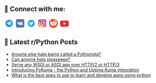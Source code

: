 ## 🔎 Connect with me:
[<img src="https://github.com/bullbesh/bullbesh/blob/main/images/Telegram.png" width="32" height="32" />](https://t.me/bullbesh)
[<img src="https://github.com/bullbesh/bullbesh/blob/main/images/VK.png" width="32" height="32" />](https://vk.com/bullbesh)
[<img src="https://github.com/bullbesh/bullbesh/blob/main/images/Twitter.png" width="32" height="32" />](https://twitter.com/bullbesh1)
[<img src="https://github.com/bullbesh/bullbesh/blob/main/images/Instagram.png" width="32" height="32" />](https://www.instagram.com/bullbesh)
[<img src="https://github.com/bullbesh/bullbesh/blob/main/images/Reddit.png" width="32" height="32" />](https://www.reddit.com/user/bullbesh)
[<img src="https://github.com/bullbesh/bullbesh/blob/main/images/YouTube.png" width="32" height="32" />](https://www.youtube.com/channel/UCtfjRs6uzgq5mfm8S06WTcg)

## 📕 Latest r/Python Posts
<!-- BLOG-POST-LIST:START -->
- [Anyone else hate being called a Pythonista?](https://www.reddit.com/r/Python/comments/x0r8id/anyone_else_hate_being_called_a_pythonista/)
- [Can anyone help pleaseeee?](https://www.reddit.com/r/Python/comments/x0qjke/can_anyone_help_pleaseeee/)
- [Serve any WSGI or ASGI app over HTTP/2 or HTTP/3](https://www.reddit.com/r/Python/comments/x0pfk5/serve_any_wsgi_or_asgi_app_over_http2_or_http3/)
- [Introducing PyKuma - the Python and Uptime Kuma integration](https://www.reddit.com/r/Python/comments/x0p2ck/introducing_pykuma_the_python_and_uptime_kuma/)
- [What is the best apps to use to learn and develop apps using python](https://www.reddit.com/r/Python/comments/x0ouxs/what_is_the_best_apps_to_use_to_learn_and_develop/)
<!-- BLOG-POST-LIST:END -->
